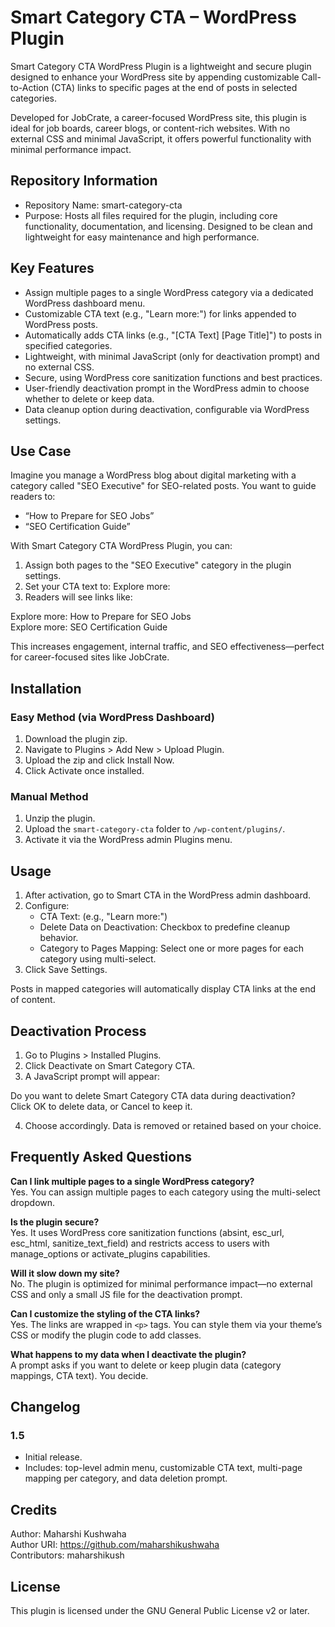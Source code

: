 # Smart Category CTA – WordPress Plugin

Smart Category CTA WordPress Plugin is a lightweight and secure plugin designed to enhance your WordPress site by appending customizable Call-to-Action (CTA) links to specific pages at the end of posts in selected categories.

Developed for JobCrate, a career-focused WordPress site, this plugin is ideal for job boards, career blogs, or content-rich websites. With no external CSS and minimal JavaScript, it offers powerful functionality with minimal performance impact.

## Repository Information

- Repository Name: smart-category-cta
- Purpose: Hosts all files required for the plugin, including core functionality, documentation, and licensing. Designed to be clean and lightweight for easy maintenance and high performance.

## Key Features

- Assign multiple pages to a single WordPress category via a dedicated WordPress dashboard menu.
- Customizable CTA text (e.g., "Learn more:") for links appended to WordPress posts.
- Automatically adds CTA links (e.g., "[CTA Text] [Page Title]") to posts in specified categories.
- Lightweight, with minimal JavaScript (only for deactivation prompt) and no external CSS.
- Secure, using WordPress core sanitization functions and best practices.
- User-friendly deactivation prompt in the WordPress admin to choose whether to delete or keep data.
- Data cleanup option during deactivation, configurable via WordPress settings.

## Use Case

Imagine you manage a WordPress blog about digital marketing with a category called "SEO Executive" for SEO-related posts. You want to guide readers to:

- “How to Prepare for SEO Jobs”
- “SEO Certification Guide”

With Smart Category CTA WordPress Plugin, you can:

1. Assign both pages to the "SEO Executive" category in the plugin settings.
2. Set your CTA text to: Explore more:
3. Readers will see links like:

Explore more: How to Prepare for SEO Jobs  
Explore more: SEO Certification Guide

This increases engagement, internal traffic, and SEO effectiveness—perfect for career-focused sites like JobCrate.

## Installation

### Easy Method (via WordPress Dashboard)

1. Download the plugin zip.
2. Navigate to Plugins > Add New > Upload Plugin.
3. Upload the zip and click Install Now.
4. Click Activate once installed.

### Manual Method

1. Unzip the plugin.
2. Upload the `smart-category-cta` folder to `/wp-content/plugins/`.
3. Activate it via the WordPress admin Plugins menu.

## Usage

1. After activation, go to Smart CTA in the WordPress admin dashboard.
2. Configure:
   - CTA Text: (e.g., "Learn more:")
   - Delete Data on Deactivation: Checkbox to predefine cleanup behavior.
   - Category to Pages Mapping: Select one or more pages for each category using multi-select.
3. Click Save Settings.

Posts in mapped categories will automatically display CTA links at the end of content.

## Deactivation Process

1. Go to Plugins > Installed Plugins.
2. Click Deactivate on Smart Category CTA.
3. A JavaScript prompt will appear:

Do you want to delete Smart Category CTA data during deactivation?  
Click OK to delete data, or Cancel to keep it.

4. Choose accordingly. Data is removed or retained based on your choice.

## Frequently Asked Questions

**Can I link multiple pages to a single WordPress category?**  
Yes. You can assign multiple pages to each category using the multi-select dropdown.

**Is the plugin secure?**  
Yes. It uses WordPress core sanitization functions (absint, esc_url, esc_html, sanitize_text_field) and restricts access to users with manage_options or activate_plugins capabilities.

**Will it slow down my site?**  
No. The plugin is optimized for minimal performance impact—no external CSS and only a small JS file for the deactivation prompt.

**Can I customize the styling of the CTA links?**  
Yes. The links are wrapped in `<p>` tags. You can style them via your theme’s CSS or modify the plugin code to add classes.

**What happens to my data when I deactivate the plugin?**  
A prompt asks if you want to delete or keep plugin data (category mappings, CTA text). You decide.

## Changelog

### 1.5
- Initial release.
- Includes: top-level admin menu, customizable CTA text, multi-page mapping per category, and data deletion prompt.

## Credits

Author: Maharshi Kushwaha  
Author URI: https://github.com/maharshikushwaha  
Contributors: maharshikush

## License

This plugin is licensed under the GNU General Public License v2 or later.
